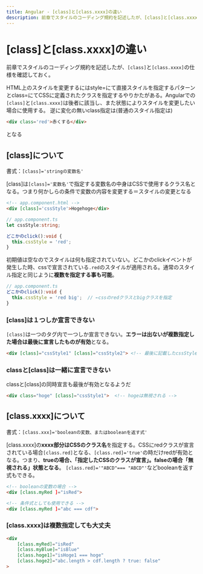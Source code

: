 ```yaml
---
title: Angular - [class]と[class.xxxx]の違い
description: 前章でスタイルのコーディング規約を記述したが、[class]と[class.xxxx]の仕様を確認しておく。
---
```


# [class]と[class.xxxx]の違い

前章でスタイルのコーディング規約を記述したが、`[class]`と`[class.xxxx]`の仕様を確認しておく。

HTML上のスタイルを変更するにはstyle=にて直接スタイルを指定するパターンとclass=にてCSSに定義されたクラスを指定するやりかたがある。Angularでの`[class]`と`[class.xxxx]`は後者に該当し、また状態によりスタイルを変更したい場合に使用する。
逆に変化の無いclass指定は(普通のスタイル指定は)

```html
<div class='red'>赤くする</div>
```

となる

## [class]について

書式：`[class]='stringの変数名'`

[class]は`[class]='変数名'`で指定する変数名の中身はCSSで使用するクラス名となる。つまり何かしらの条件で変数の内容を変更する＝スタイルの変更となる

```html
<!-- app.component.html -->
<div [class]='cssStyle'>Hogehoge</div>
```

```ts
// app.component.ts
let cssStyle:string;

どこかのclick():void {
  this.cssStyle = 'red';
}
```

初期値は空なのでスタイルは何も指定されていない。どこかのclickイベントが発生した時、cssで宣言されている`.red`のスタイルが適用される。通常のスタイル指定と同じように**複数を指定する事も可能**。

```ts
// app.component.ts
どこかのclick():void {
  this.cssStyle = 'red big';  // ←cssのredクラスとbigクラスを指定
}
```

### [class]は１つしか宣言できない

`[class]`は一つのタグ内で一つしか宣言できない。**エラーは出ないが複数指定した場合は最後に宣言したものが有効**となる。

```html
<div [class]="cssStyle1" [class]="cssStyle2"> <!-- 最後に記載したcssStyle2のみ有効化される -->
```

### classと[class]は一緒に宣言できない

classと[class]の同時宣言も最後が有効となるようだ

```html
<div class="hoge" [class]="cssStyle1">  <!-- hogeは無視される -->
```

## [class.xxxx]について

書式：`[class.xxx]='booleanの変数、またはbooleanを返す式'`

[class.xxxx]の**xxxx部分はCSSのクラス名**を指定する。CSSにredクラスが宣言されている場合`[class.red]`となる、`[class.red]='true'`の時だけredが有効となる。つまり、**trueの場合、「指定したCSSのクラスが宣言」。falseの場合「無視される」状態となる**。
`[class.red]='"ABCD"=== "ABCD"'`などbooleanを返す式もできる。

```html
<!-- booleanの変数の場合 -->
<div [class.myRed ]="isRed">

<!-- 条件式としても使用できる -->
<div [class.myRed ]="abc === cdf">
```

### [class.xxxx]は複数指定しても大丈夫

```html
<div
    [class.myRed]="isRed"
    [class.myBlue]="isBlue"
    [class.hoge1]="isHoge1 === hoge"
    [class.hoge2]="abc.length > cdf.length ? true: false"
>
```
